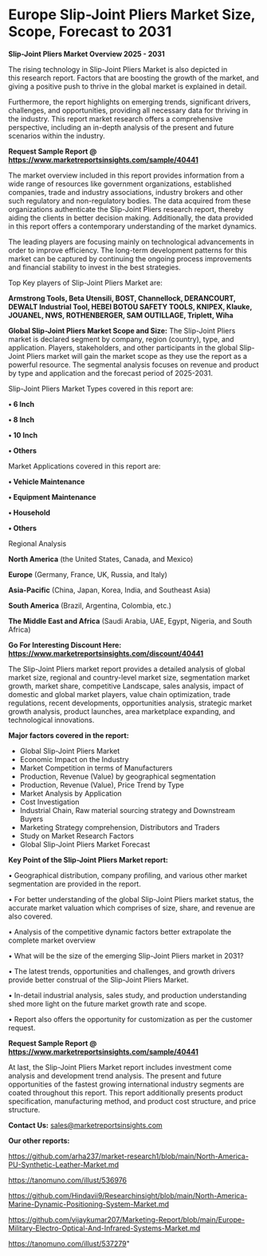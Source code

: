 # Europe Slip-Joint Pliers Market Size, Scope, Forecast to 2031

<Strong> Slip-Joint Pliers Market Overview 2025 - 2031</strong>

The rising technology in Slip-Joint Pliers Market is also depicted in this research report. Factors that are boosting the growth of the market, and giving a positive push to thrive in the global market is explained in detail.

Furthermore, the report highlights on emerging trends, significant drivers, challenges, and opportunities, providing all necessary data for thriving in the industry. This report market research offers a comprehensive perspective, including an in-depth analysis of the present and future scenarios within the industry.

<strong>Request Sample Report @ <a href=https://www.marketreportsinsights.com/sample/40441>https://www.marketreportsinsights.com/sample/40441</a></strong>

The market overview included in this report provides information from a wide range of resources like government organizations, established companies, trade and industry associations, industry brokers and other such regulatory and non-regulatory bodies. The data acquired from these organizations authenticate the Slip-Joint Pliers research report, thereby aiding the clients in better decision making. Additionally, the data provided in this report offers a contemporary understanding of the market dynamics.

The leading players are focusing mainly on technological advancements in order to improve efficiency. The long-term development patterns for this market can be captured by continuing the ongoing process improvements and financial stability to invest in the best strategies.

Top Key players of Slip-Joint Pliers Market are:

<strong>Armstrong Tools, Beta Utensili, BOST, Channellock, DERANCOURT, DEWALT Industrial Tool, HEBEI BOTOU SAFETY TOOLS, KNIPEX, Klauke, JOUANEL, NWS, ROTHENBERGER, SAM OUTILLAGE, Triplett, Wiha</strong>

<strong><b>Global Slip-Joint Pliers Market Scope and Size:</b></strong>
The Slip-Joint Pliers market is declared segment by company, region (country), type, and application. Players, stakeholders, and other participants in the global Slip-Joint Pliers market will gain the market scope as they use the report as a powerful resource. The segmental analysis focuses on revenue and product by type and application and the forecast period of 2025-2031.

Slip-Joint Pliers Market Types covered in this report are:

<strong>•  6 Inch

•  8 Inch

•  10 Inch

•  Others</strong>

Market Applications covered in this report are:

<strong>•  Vehicle Maintenance

•  Equipment Maintenance

•  Household

•  Others</strong> 

Regional Analysis

<strong>North America</strong> (the United States, Canada, and Mexico)

<strong>Europe</strong> (Germany, France, UK, Russia, and Italy)

<strong>Asia-Pacific</strong> (China, Japan, Korea, India, and Southeast Asia)

<strong>South America</strong> (Brazil, Argentina, Colombia, etc.)

<strong>The Middle East and Africa</strong> (Saudi Arabia, UAE, Egypt, Nigeria, and South Africa)

<strong>Go For Interesting Discount Here: <a href=https://www.marketreportsinsights.com/discount/40441>https://www.marketreportsinsights.com/discount/40441</a></strong>

The Slip-Joint Pliers market report provides a detailed analysis of global market size, regional and country-level market size, segmentation market growth, market share, competitive Landscape, sales analysis, impact of domestic and global market players, value chain optimization, trade regulations, recent developments, opportunities analysis, strategic market growth analysis, product launches, area marketplace expanding, and technological innovations.

<strong><b>Major factors covered in the report:</b></strong>
<ul>
  <li>Global Slip-Joint Pliers Market </li>
  <li>Economic Impact on the Industry</li>
  <li>Market Competition in terms of Manufacturers</li>
  <li>Production, Revenue (Value) by geographical segmentation</li>
  <li>Production, Revenue (Value), Price Trend by Type</li>
  <li>Market Analysis by Application</li>
  <li>Cost Investigation</li>
  <li>Industrial Chain, Raw material sourcing strategy and Downstream Buyers</li>
  <li>Marketing Strategy comprehension, Distributors and Traders</li>
  <li>Study on Market Research Factors</li>
  <li>Global Slip-Joint Pliers Market Forecast</li>
</ul>

<strong><b>Key Point of the Slip-Joint Pliers Market report:</b></strong>

• Geographical distribution, company profiling, and various other market segmentation are provided in the report.

• For better understanding of the global Slip-Joint Pliers market status, the accurate market valuation which comprises of size, share, and revenue are also covered.

• Analysis of the competitive dynamic factors better extrapolate the complete market overview

• What will be the size of the emerging Slip-Joint Pliers market in 2031?

• The latest trends, opportunities and challenges, and growth drivers provide better construal of the Slip-Joint Pliers Market.

• In-detail industrial analysis, sales study, and production understanding shed more light on the future market growth rate and scope.

• Report also offers the opportunity for customization as per the customer request.

<strong>Request Sample Report @ <a href=https://www.marketreportsinsights.com/sample/40441>https://www.marketreportsinsights.com/sample/40441</a></strong>

At last, the Slip-Joint Pliers Market report includes investment come analysis and development trend analysis. The present and future opportunities of the fastest growing international industry segments are coated throughout this report. This report additionally presents product specification, manufacturing method, and product cost structure, and price structure.

<strong>Contact Us:</strong>
sales@marketreportsinsights.com

<strong>Our other reports:</strong>

<a href=https://github.com/arha237/market-research1/blob/main/North-America-PU-Synthetic-Leather-Market.md>https://github.com/arha237/market-research1/blob/main/North-America-PU-Synthetic-Leather-Market.md</a>

<a href=https://tanomuno.com/illust/536976>https://tanomuno.com/illust/536976</a>

<a href=https://github.com/Hindavii9/Researchinsight/blob/main/North-America-Marine-Dynamic-Positioning-System-Market.md>https://github.com/Hindavii9/Researchinsight/blob/main/North-America-Marine-Dynamic-Positioning-System-Market.md</a>

<a href=https://github.com/vijaykumar207/Marketing-Report/blob/main/Europe-Military-Electro-Optical-And-Infrared-Systems-Market.md>https://github.com/vijaykumar207/Marketing-Report/blob/main/Europe-Military-Electro-Optical-And-Infrared-Systems-Market.md</a>

<a href=https://tanomuno.com/illust/537279>https://tanomuno.com/illust/537279</a>"
